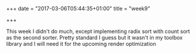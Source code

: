 +++
date = "2017-03-06T05:44:35+01:00"
title = "week9"

+++

This week I didn't do much, except implementing radix sort with count sort as the second sorter. Pretty standard I guess but it wasn't in my toolbox library and I will need it for the upcoming render optimization
